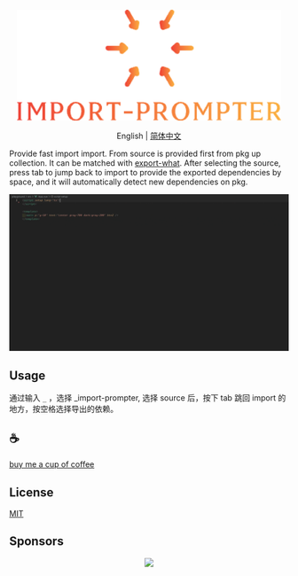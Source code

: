 <p align="center">
<img height="200" src="./assets/kv.png" alt="magic">
</p>
<p align="center"> English | <a href="./README_zh.md">简体中文</a></p>

Provide fast import import. From source is provided first from pkg up collection. It can be matched with [export-what](https://github.com/Simon-He95/export-what). After selecting the source, press tab to jump back to import to provide the exported dependencies by space, and it will automatically detect new dependencies on pkg.

![demo](/assets/demo.gif)

## Usage
通过输入 `_` ，选择 _import-prompter, 选择 source 后，按下 tab 跳回 import 的地方，按空格选择导出的依赖。

## :coffee:

[buy me a cup of coffee](https://github.com/Simon-He95/sponsor)

## License

[MIT](./license)

## Sponsors

<p align="center">
  <a href="https://cdn.jsdelivr.net/gh/Simon-He95/sponsor/sponsors.svg">
    <img src="https://cdn.jsdelivr.net/gh/Simon-He95/sponsor/sponsors.png"/>
  </a>
</p>
